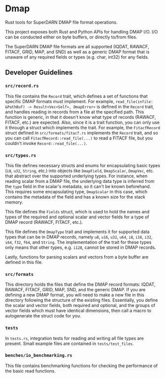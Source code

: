 # Dmap

Rust tools for SuperDARN DMAP file format operations.

This project exposes both Rust and Python APIs for handling DMAP I/O.
I/O can be conducted either on byte buffers, or directly to/from files.

The SuperDARN DMAP file formats are all supported (IQDAT, RAWACF, FITACF, GRID, MAP, and SND)
as well as a generic DMAP format that is unaware of any required fields or types 
(e.g. char, int32) for any fields.

## Developer Guidelines

### `src/record.rs`
This file contains the `Record` trait, which defines a set of functions that specific DMAP formats must implement.
For example, `read_file(infile: &PathBuf) -> Result<Vec<Self>, DmapError>` is defined in the `Record` trait, and handles
reading in records from a file at the specified path. This function is generic, in that it doesn't know what type of records
(RAWACF, FITACF, etc.) are expected. Also, since it is a trait function, you can only use it through a struct which implements
the trait. For example, the `FitacfRecord` struct defined in `src/formats/fitacf.rs` implements the `Record` trait, and so
you can call `FitacfRecord::read_file(...)` to read a FITACF file, but you couldn't invoke `Record::read_file(...)`.

### `src/types.rs`
This file defines necessary structs and enums for encapsulating basic types (`i8`, `u32`, `String`, etc.) into
objects like `DmapField`, `DmapScalar`, `DmapVec`, etc. that abstract over the supported underlying types.
For instance, when reading scalar from a DMAP file, the underlying data type is inferred from the `type` field in the 
scalar's metadata, so it can't be known beforehand. This requires some encapsulating type, `DmapScalar` in this case,
which contains the metadata of the field and has a known size for the stack memory. 

This file defines the `Fields` struct, which is used to hold the names and types of the required and optional
scalar and vector fields for a type of DMAP record (RAWACF, FITACF, etc.).

This file defines the `DmapType` trait and implements it for supported data types that can be in DMAP records, namely
`u8`, `u16`, `u32`, `u64`, `i8`, `i16`, `i32`, `i64`, `f32`, `f64`, and `String`. The implementation of the trait for
these types only means that other types, e.g. `i128`, cannot be stored in DMAP records.

Lastly, functions for parsing scalars and vectors from a byte buffer are defined in this file.

### `src/formats`
This directory holds the files that define the DMAP record formats: IQDAT, RAWACF, FITACF, GRID, MAP, SND, and the generic DMAP.
If you are defining a new DMAP format, you will need to make a new file in this directory following the structure of the
existing files. Essentially, you define the scalar and vector fields, both required and optional, and the groups of vector
fields which must have identical dimensions, then call a macro to autogenerate the struct code for you. 

### `tests`
In `tests.rs`, integration tests for reading and writing all file types are present. Small example files
are contained in `tests/test_files`.

### `benches/io_benchmarking.rs`
This file contains benchmarking functions for checking the performance of the basic read functions.
